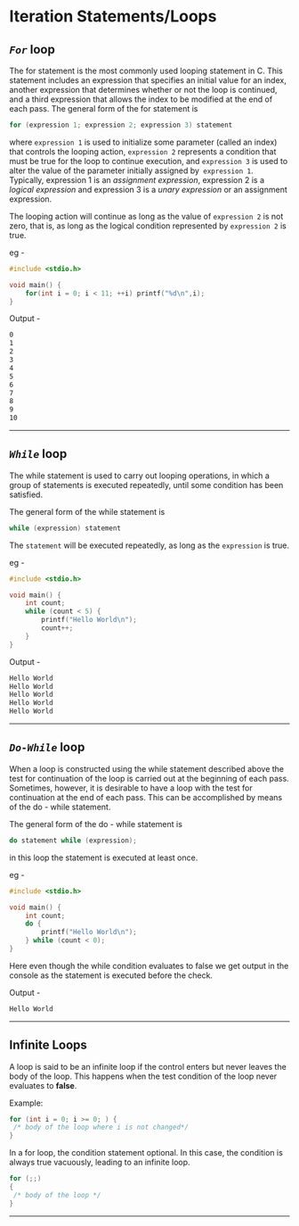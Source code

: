 
# Iteration Statements/Loops

## _`For`_ loop

The for statement is the most commonly used looping statement in C. 
This statement includes an expression that specifies an initial value for an index, another expression that determines whether or not the loop is continued, and a third expression that allows the index to be modified at the end of each pass. 
The general form of the for statement is 

```c
for (expression 1; expression 2; expression 3) statement
```

where `expression 1` is used to initialize some parameter (called an index) that controls the looping action, `expression 2` represents a condition that must be true for the loop to continue execution, and `expression 3` is used to alter the value of the parameter initially assigned by` expression 1`. Typically, expression 1 is an _assignment expression_, expression 2 is a _logical expression_ and expression 3 is a _unary expression_ or an assignment expression.

The looping action will continue as long as the value of `expression 2` is not zero, that is, as long as the logical condition represented by `expression 2` is true.

eg - 

```c
#include <stdio.h>

void main() {
	for(int i = 0; i < 11; ++i) printf("%d\n",i);
}
```

Output - 

```bash
0
1
2
3
4
5
6
7
8
9
10
```

---

## _`While`_ loop

The while statement is used to carry out looping operations, in which a group of statements is executed repeatedly, until some condition has been satisfied. 

The general form of the while statement is 

```c
while (expression) statement
```

The `statement` will be executed repeatedly, as long as the `expression` is true.

eg - 

```c
#include <stdio.h>

void main() {
	int count;
    while (count < 5) {
        printf("Hello World\n");
        count++;
    }
}
```

Output  - 

```bash
Hello World
Hello World
Hello World
Hello World
Hello World
```

---

## _`Do-While`_ loop

When a loop is constructed using the while statement described above the test for continuation of the loop is carried out at the beginning of each pass.
Sometimes, however, it is desirable to have a loop with the test for continuation at the end of each pass. This can be accomplished by means of the do - while statement. 

The general form of the do - while statement is 

```c
do statement while (expression);
```


in this loop the statement is executed at least once.

eg - 

```c
#include <stdio.h>

void main() {
	int count;
    do {
        printf("Hello World\n");
    } while (count < 0);
}
```

Here even though the while condition evaluates to false we get output in the console as the statement is executed before the check.

Output - 

```bash
Hello World
```

---

## Infinite Loops

A loop is said to be an infinite loop if the control enters but never leaves the body of the loop. This happens when the test condition of the loop never evaluates to **false**.

Example:

```c
for (int i = 0; i >= 0; ) {
 /* body of the loop where i is not changed*/
}
```


In a for loop, the condition statement optional. In this case, the condition is always true vacuously, leading to an infinite loop.

```c
for (;;)
{
 /* body of the loop */
}
```

---
